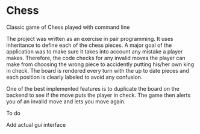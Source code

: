 Chess
=====
Classic game of Chess played with command line

The project was written as an exercise in pair programming. It uses inheritance to define each of the chess pieces. A major goal of the application was to make sure it takes into account any mistake a player makes. Therefore, the code checks for any invalid moves the player can make from choosing the wrong piece to accidently putting his/her own king in check. The board is rendered every turn with the up to date pieces and each position is clearly labeled to avoid any confusion.

One of the best implemented features is to duplicate the board on the backend to see if the move puts the player in check. The game then alerts you of an invalid move and lets you move again. 

To do

Add actual gui interface
